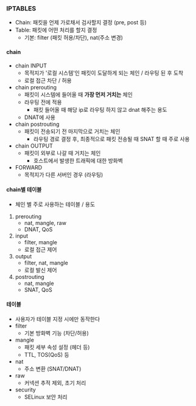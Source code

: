 ### IPTABLES
- Chain: 패킷을 언제 가로채서 검사할지 결정 (pre, post 등)
- Table: 패킷에 어떤 처리를 할지 결정
	- 기본: filter (패킷 허용/차단), nat(주소 변경)
#### chain
- chain INPUT
	- 목적지가 '로컬 시스템'인 패킷이 도달하게 되는 체인 / 라우팅 된 후 도착
	- 로컬 접근 차단 / 허용
- chain prerouting
	- 패킷이 시스템에 들어올 때 **가장 먼저 거치는** 체인
	- 라우팅 전에 적용
		- 패킷 들어올 때 해당 ip로 라우팅 하지 않고 dnat 해주는 용도
	- DNAT에 사용
- chain postrouting
	- 패킷이 전송되기 전 마지막으로 거치는 체인
		- 라우팅 경로 결정 후, 최종적으로 패킷 전송될 때 SNAT 할 때 주로 사용
- chain OUTPUT
	- 패킷이 외부로 나갈 때 거치는 체인
		- 호스트에서 발생한 트래픽에 대한 방화벽
- FORWARD
	- 목적지가 다른 서버인 경우 (라우팅)
#### chain별 테이블
- 체인 별 주로 사용하는 테이블 / 용도
1) prerouting
	- nat, mangle, raw
	- DNAT, QoS
2) input
	- filter, mangle
	- 로컬 접근 제어
3) output
	- filter, nat, mangle
	- 로컬 발신 제어
4) postrouting
	- nat, mangle
	- SNAT, QoS
#### 테이블
- 사용자가 테이블 지정 시에만 동작한다
- filter
	- 기본 방화벽 기능 (차단/허용)
- mangle
	- 패킷 세부 속성 설정 (헤더 등)
	- TTL, TOS(QoS) 등
- nat
	-  주소 변환 (SNAT/DNAT)
- raw
	- 커넥션 추적 제외, 초기 처리
- security
	- SELinux 보안 처리